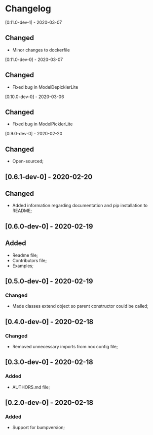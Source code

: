 # Changelog

[0.11.0-dev-1] - 2020-03-07

## Changed 

* Minor changes to dockerfile

[0.11.0-dev-0] - 2020-03-07

## Changed

* Fixed bug in ModelDepicklerLite

[0.10.0-dev-0] - 2020-03-06

## Changed

* Fixed bug in ModelPicklerLite

[0.9.0-dev-0] - 2020-02-20

## Changed

* Open-sourced;

## [0.6.1-dev-0] - 2020-02-20

## Changed

* Added information regarding documentation and pip installation to README;

## [0.6.0-dev-0] - 2020-02-19

## Added

* Readme file;
* Contributors file;
* Examples;

## [0.5.0-dev-0] - 2020-02-19

### Changed

* Made classes extend object so parent constructor could be called;

## [0.4.0-dev-0] - 2020-02-18

### Changed

* Removed unnecessary imports from nox config file;

## [0.3.0-dev-0] - 2020-02-18

### Added

* AUTHORS.md file;

## [0.2.0-dev-0] - 2020-02-18

### Added

* Support for bumpversion; 
